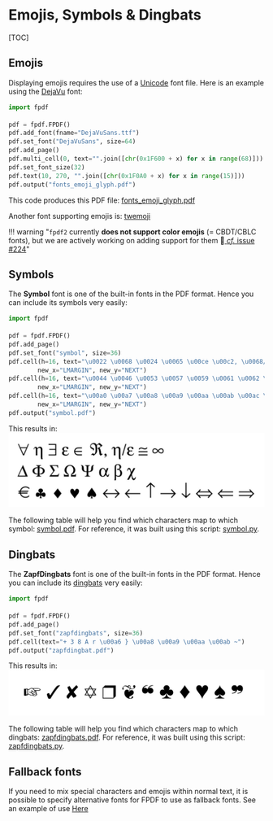 # Emojis, Symbols & Dingbats #

[TOC]

## Emojis ##

Displaying emojis requires the use of a [Unicode](Unicode.md) font file.
Here is an example using the [DejaVu](https://dejavu-fonts.github.io) font:

```python
import fpdf

pdf = fpdf.FPDF()
pdf.add_font(fname="DejaVuSans.ttf")
pdf.set_font("DejaVuSans", size=64)
pdf.add_page()
pdf.multi_cell(0, text="".join([chr(0x1F600 + x) for x in range(68)]))
pdf.set_font_size(32)
pdf.text(10, 270, "".join([chr(0x1F0A0 + x) for x in range(15)]))
pdf.output("fonts_emoji_glyph.pdf")
```

This code produces this PDF file: [fonts_emoji_glyph.pdf](https://github.com/py-pdf/fpdf2/blob/master/test/fonts/fonts_emoji_glyph.pdf)

Another font supporting emojis is: [twemoji](https://github.com/13rac1/twemoji-color-font)

!!! warning "`fpdf2` currently **does not support color emojis** (= CBDT/CBLC fonts), but we are actively working on adding support for them 🙂[ _cf._ issue #224](https://github.com/py-pdf/fpdf2/issues/224)"

## Symbols ##

The **Symbol** font is one of the built-in fonts in the PDF format.
Hence you can include its symbols very easily:

```python
import fpdf

pdf = fpdf.FPDF()
pdf.add_page()
pdf.set_font("symbol", size=36)
pdf.cell(h=16, text="\u0022 \u0068 \u0024 \u0065 \u00ce \u00c2, \u0068/\u0065 \u0040 \u00a5",
        new_x="LMARGIN", new_y="NEXT")
pdf.cell(h=16, text="\u0044 \u0046 \u0053 \u0057 \u0059 \u0061 \u0062 \u0063",
        new_x="LMARGIN", new_y="NEXT")
pdf.cell(h=16, text="\u00a0 \u00a7 \u00a8 \u00a9 \u00aa \u00ab \u00ac \u00ad \u00ae \u00af \u00db \u00dc \u00de",
        new_x="LMARGIN", new_y="NEXT")
pdf.output("symbol.pdf")
```

This results in:
![Symbol font demo characters](Symbol.jpg)

The following table will help you find which characters map to which symbol: [symbol.pdf](symbol.pdf).
For reference, it was built using this script: [symbol.py](symbol.py).

## Dingbats ##

The **ZapfDingbats** font is one of the built-in fonts in the PDF format.
Hence you can include its [dingbats](https://en.wikipedia.org/wiki/Dingbat) very easily:

```python
import fpdf

pdf = fpdf.FPDF()
pdf.add_page()
pdf.set_font("zapfdingbats", size=36)
pdf.cell(text="+ 3 8 A r \u00a6 } \u00a8 \u00a9 \u00aa \u00ab ~")
pdf.output("zapfdingbat.pdf")
```

This results in:
![ZapfDingbats font demo characters](ZapfDingbats.jpg)

The following table will help you find which characters map to which dingbats: [zapfdingbats.pdf](zapfdingbats.pdf).
For reference, it was built using this script: [zapfdingbats.py](zapfdingbats.py).

## Fallback fonts ##

If you need to mix special characters and emojis within normal text, it is possible to specify alternative fonts for FPDF to use as fallback fonts. See an example of use [Here](Unicode.md#fallback-fonts)
